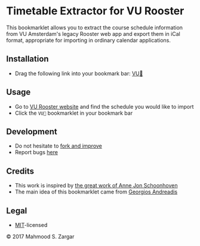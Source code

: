 # Timetable Extractor for VU Rooster

This bookmarklet allows you to extract the course schedule information from VU Amsterdam's legacy Rooster web app and export them in iCal format, appropriate for importing in ordinary calendar applications.

## Installation
- Drag the following link into your bookmark bar: [VU🐓](javascript:(function()%7Bfunction%20callback()%7BparseTT()%7Dvar%20s%3Ddocument.createElement(%22script%22)%3Bs.src%3D%22https%3A%2F%2Fretrography.github.io%2FVUTt%2Fvutt.js%22%3Bif(s.addEventListener)%7Bs.addEventListener(%22load%22%2Ccallback%2Cfalse)%7Delse%20if(s.readyState)%7Bs.onreadystatechange%3Dcallback%7Ddocument.body.appendChild(s)%3B%7D)())

## Usage
- Go to [VU Rooster website](https://rooster.vu.nl/sws17181en) and find the schedule you would like to import
- Click the `VU🐓` bookmarklet in your bookmark bar

## Development
- Do not hesitate to [fork and improve](https://github.com/retrography/vurooster)
- Report bugs [here](https://github.com/retrography/vurooster/issues)

## Credits
- This work is inspired by [the great work of Anne Jon Schoonhoven](https://vurooster.nl/)
- The main idea of this bookmarklet came from [Georgios Andreadis](https://github.com/gandreadis/vu-timetable)

## Legal
- [MIT](https://spdx.org/licenses/MIT)-licensed

&copy; 2017 Mahmood S. Zargar  
